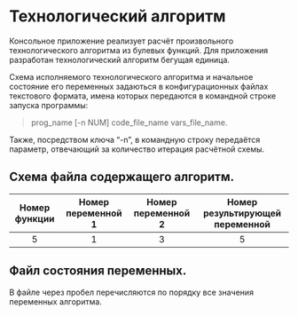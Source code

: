 # Технологический алгоритм

Консольное приложение реализует расчёт произвольного технологического алгоритма из булевых функций. Для приложения разработан технологический алгоритм бегущая единица.

Схема исполняемого технологического алгоритма и начальное состояние его переменных
задаються в конфигурационных файлах текстового формата, имена которых
передаются в командной строке запуска программы:

 > prog_name [-n NUM] code_file_name vars_file_name.

Также, посредством ключа “-n”, в командную строку передаётся параметр, отвечающий за количество итерация расчётной схемы.

## Схема файла содержащего алгоритм.
| Номер функции | Номер переменной 1 | Номер переменной 2 | Номер результирующей переменной |  
| :-----------: |:------------------:|:------------------:|:-------------------------------:|
|       5       |          1         |         3          |               5                 |
## Файл состояния переменных.
В файле через пробел перечисляются по порядку все значения переменных алгоритма. 
